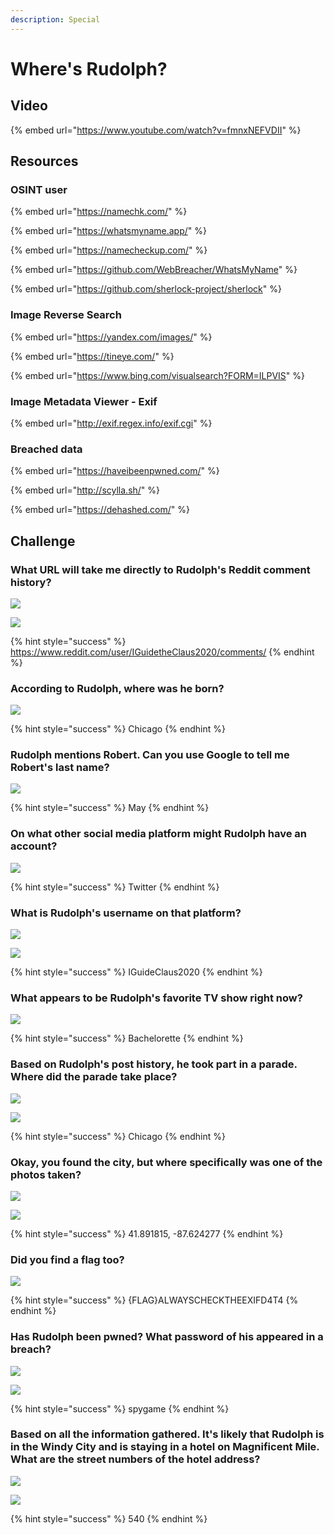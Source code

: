 ```yaml
---
description: Special
---
```


# Where's Rudolph?

## Video

{% embed url="https://www.youtube.com/watch?v=fmnxNEFVDII" %}

## Resources

### OSINT user&#x20;

{% embed url="https://namechk.com/" %}

{% embed url="https://whatsmyname.app/" %}

{% embed url="https://namecheckup.com/" %}

{% embed url="https://github.com/WebBreacher/WhatsMyName" %}

{% embed url="https://github.com/sherlock-project/sherlock" %}

### Image Reverse Search

{% embed url="https://yandex.com/images/" %}

{% embed url="https://tineye.com/" %}

{% embed url="https://www.bing.com/visualsearch?FORM=ILPVIS" %}

### Image Metadata Viewer - Exif

{% embed url="http://exif.regex.info/exif.cgi" %}

### Breached data

{% embed url="https://haveibeenpwned.com/" %}

{% embed url="http://scylla.sh/" %}

{% embed url="https://dehashed.com/" %}

## Challenge

### What URL will take me directly to Rudolph's Reddit comment history?

![](<../.gitbook/assets/image (95).png>)

![](<../.gitbook/assets/image (96).png>)

{% hint style="success" %}
https://www.reddit.com/user/IGuidetheClaus2020/comments/
{% endhint %}

### According to Rudolph, where was he born?

![](<../.gitbook/assets/image (97).png>)

{% hint style="success" %}
Chicago
{% endhint %}

### Rudolph mentions Robert.  Can you use Google to tell me Robert's last name?

![](<../.gitbook/assets/image (98).png>)

{% hint style="success" %}
May
{% endhint %}

### On what other social media platform might Rudolph have an account?

![](<../.gitbook/assets/image (99).png>)

{% hint style="success" %}
Twitter
{% endhint %}

### What is Rudolph's username on that platform?

![](<../.gitbook/assets/image (100).png>)

![](<../.gitbook/assets/image (101).png>)

{% hint style="success" %}
IGuideClaus2020
{% endhint %}

### What appears to be Rudolph's favorite TV show right now?

![](<../.gitbook/assets/image (102).png>)

{% hint style="success" %}
Bachelorette
{% endhint %}

### Based on Rudolph's post history, he took part in a parade.  Where did the parade take place?

![](<../.gitbook/assets/image (103).png>)

![](<../.gitbook/assets/image (104).png>)

{% hint style="success" %}
Chicago
{% endhint %}

### Okay, you found the city, but where specifically was one of the photos taken?

![](<../.gitbook/assets/image (105).png>)

![](<../.gitbook/assets/image (106).png>)

{% hint style="success" %}
41.891815, -87.624277
{% endhint %}

### Did you find a flag too?

![](<../.gitbook/assets/image (107).png>)

{% hint style="success" %}
{FLAG}ALWAYSCHECKTHEEXIFD4T4
{% endhint %}

### Has Rudolph been pwned? What password of his appeared in a breach?

![](<../.gitbook/assets/image (108).png>)

![](<../.gitbook/assets/image (109).png>)

{% hint style="success" %}
spygame
{% endhint %}

### Based on all the information gathered.  It's likely that Rudolph is in the Windy City and is staying in a hotel on Magnificent Mile.  What are the street numbers of the hotel address?

![](<../.gitbook/assets/image (110).png>)

![](<../.gitbook/assets/image (111).png>)

{% hint style="success" %}
540
{% endhint %}
